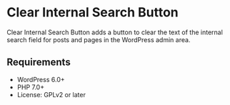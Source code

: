 # Clear Internal Search Button
Clear Internal Search Button adds a button to clear the text of the internal search field for posts and pages in the WordPress admin area.

## Requirements
- WordPress 6.0+
- PHP 7.0+
- License: GPLv2 or later
